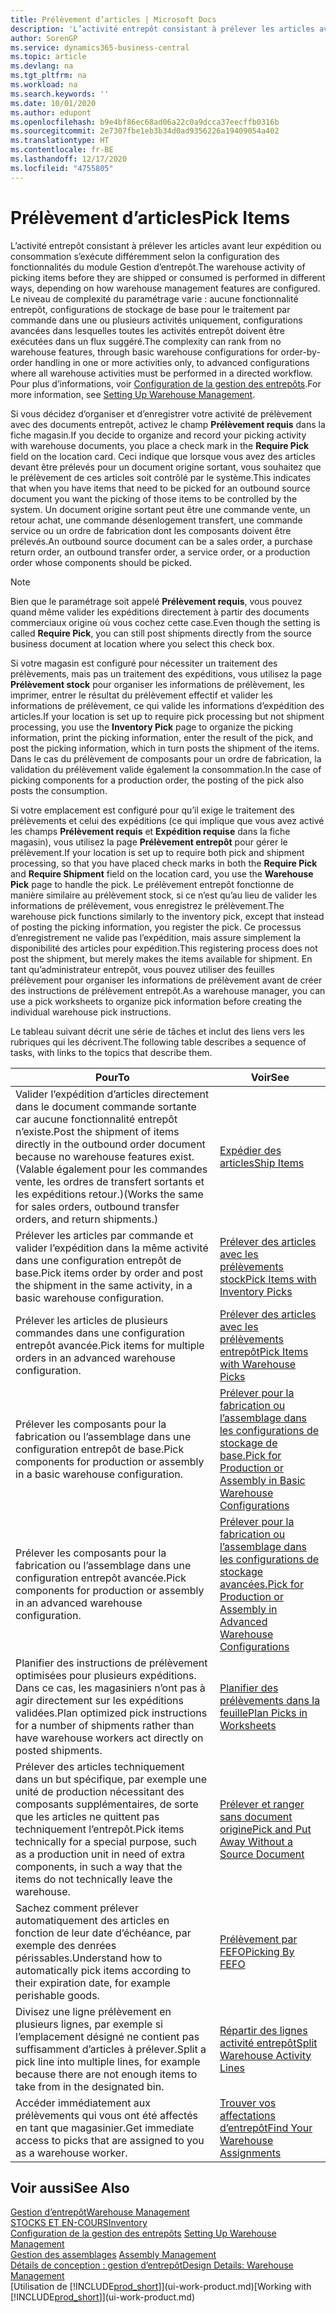```yaml
---
title: Prélèvement d’articles | Microsoft Docs
description: 'L’activité entrepôt consistant à prélever les articles avant leur expédition ou consommation s’exécute différemment selon la configuration des fonctionnalités du module Gestion d’entrepôt. Le niveau de complexité du paramétrage varie : aucune fonctionnalité entrepôt, configurations de stockage de base pour le traitement par commande dans une ou plusieurs activités uniquement, configurations avancées dans lesquelles toutes les activités entrepôt doivent être exécutées dans un flux suggéré.'
author: SorenGP
ms.service: dynamics365-business-central
ms.topic: article
ms.devlang: na
ms.tgt_pltfrm: na
ms.workload: na
ms.search.keywords: ''
ms.date: 10/01/2020
ms.author: edupont
ms.openlocfilehash: b9e4bf86ec68ad06a22c0a9dcca37eecffb0316b
ms.sourcegitcommit: 2e7307fbe1eb3b34d0ad9356226a19409054a402
ms.translationtype: HT
ms.contentlocale: fr-BE
ms.lasthandoff: 12/17/2020
ms.locfileid: "4755805"
---
```

# <a name="pick-items"></a><span data-ttu-id="989ba-104">Prélèvement d’articles</span><span class="sxs-lookup"><span data-stu-id="989ba-104">Pick Items</span></span>

<span data-ttu-id="989ba-105">L’activité entrepôt consistant à prélever les articles avant leur expédition ou consommation s’exécute différemment selon la configuration des fonctionnalités du module Gestion d’entrepôt.</span><span class="sxs-lookup"><span data-stu-id="989ba-105">The warehouse activity of picking items before they are shipped or consumed is performed in different ways, depending on how warehouse management features are configured.</span></span> <span data-ttu-id="989ba-106">Le niveau de complexité du paramétrage varie : aucune fonctionnalité entrepôt, configurations de stockage de base pour le traitement par commande dans une ou plusieurs activités uniquement, configurations avancées dans lesquelles toutes les activités entrepôt doivent être exécutées dans un flux suggéré.</span><span class="sxs-lookup"><span data-stu-id="989ba-106">The complexity can rank from no warehouse features, through basic warehouse configurations for order-by-order handling in one or more activities only, to advanced configurations where all warehouse activities must be performed in a directed workflow.</span></span> <span data-ttu-id="989ba-107">Pour plus d’informations, voir [Configuration de la gestion des entrepôts](warehouse-setup-warehouse.md).</span><span class="sxs-lookup"><span data-stu-id="989ba-107">For more information, see [Setting Up Warehouse Management](warehouse-setup-warehouse.md).</span></span>

<span data-ttu-id="989ba-108">Si vous décidez d’organiser et d’enregistrer votre activité de prélèvement avec des documents entrepôt, activez le champ **Prélèvement requis** dans la fiche magasin.</span><span class="sxs-lookup"><span data-stu-id="989ba-108">If you decide to organize and record your picking activity with warehouse documents, you place a check mark in the **Require Pick** field on the location card.</span></span> <span data-ttu-id="989ba-109">Ceci indique que lorsque vous avez des articles devant être prélevés pour un document origine sortant, vous souhaitez que le prélèvement de ces articles soit contrôlé par le système.</span><span class="sxs-lookup"><span data-stu-id="989ba-109">This indicates that when you have items that need to be picked for an outbound source document you want the picking of those items to be controlled by the system.</span></span> <span data-ttu-id="989ba-110">Un document origine sortant peut être une commande vente, un retour achat, une commande désenlogement transfert, une commande service ou un ordre de fabrication dont les composants doivent être prélevés.</span><span class="sxs-lookup"><span data-stu-id="989ba-110">An outbound source document can be a sales order, a purchase return order, an outbound transfer order, a service order, or a production order whose components should be picked.</span></span>

> [!NOTE]
> <span data-ttu-id="989ba-111">Bien que le paramétrage soit appelé **Prélèvement requis**, vous pouvez quand même valider les expéditions directement à partir des documents commerciaux origine où vous cochez cette case.</span><span class="sxs-lookup"><span data-stu-id="989ba-111">Even though the setting is called **Require Pick**, you can still post shipments directly from the source business document at location where you select this check box.</span></span>

<span data-ttu-id="989ba-112">Si votre magasin est configuré pour nécessiter un traitement des prélèvements, mais pas un traitement des expéditions, vous utilisez la page **Prélèvement stock** pour organiser les informations de prélèvement, les imprimer, entrer le résultat du prélèvement effectif et valider les informations de prélèvement, ce qui valide les informations d’expédition des articles.</span><span class="sxs-lookup"><span data-stu-id="989ba-112">If your location is set up to require pick processing but not shipment processing, you use the **Inventory Pick** page to organize the picking information, print the picking information, enter the result of the pick, and post the picking information, which in turn posts the shipment of the items.</span></span> <span data-ttu-id="989ba-113">Dans le cas du prélèvement de composants pour un ordre de fabrication, la validation du prélèvement valide également la consommation.</span><span class="sxs-lookup"><span data-stu-id="989ba-113">In the case of picking components for a production order, the posting of the pick also posts the consumption.</span></span>

<span data-ttu-id="989ba-114">Si votre emplacement est configuré pour qu’il exige le traitement des prélèvements et celui des expéditions (ce qui implique que vous avez activé les champs **Prélèvement requis** et **Expédition requise** dans la fiche magasin), vous utilisez la page **Prélèvement entrepôt** pour gérer le prélèvement.</span><span class="sxs-lookup"><span data-stu-id="989ba-114">If your location is set up to require both pick and shipment processing, so that you have placed check marks in both the **Require Pick** and **Require Shipment** field on the location card, you use the **Warehouse Pick** page to handle the pick.</span></span> <span data-ttu-id="989ba-115">Le prélèvement entrepôt fonctionne de manière similaire au prélèvement stock, si ce n’est qu’au lieu de valider les informations de prélèvement, vous enregistrez le prélèvement.</span><span class="sxs-lookup"><span data-stu-id="989ba-115">The warehouse pick functions similarly to the inventory pick, except that instead of posting the picking information, you register the pick.</span></span> <span data-ttu-id="989ba-116">Ce processus d’enregistrement ne valide pas l’expédition, mais assure simplement la disponibilité des articles pour expédition.</span><span class="sxs-lookup"><span data-stu-id="989ba-116">This registering process does not post the shipment, but merely makes the items available for shipment.</span></span> <span data-ttu-id="989ba-117">En tant qu’administrateur entrepôt, vous pouvez utiliser des feuilles prélèvement pour organiser les informations de prélèvement avant de créer des instructions de prélèvement entrepôt.</span><span class="sxs-lookup"><span data-stu-id="989ba-117">As a warehouse manager, you can use a pick worksheets to organize pick information before creating the individual warehouse pick instructions.</span></span>

<span data-ttu-id="989ba-118">Le tableau suivant décrit une série de tâches et inclut des liens vers les rubriques qui les décrivent.</span><span class="sxs-lookup"><span data-stu-id="989ba-118">The following table describes a sequence of tasks, with links to the topics that describe them.</span></span>   

|<span data-ttu-id="989ba-119">**Pour**</span><span class="sxs-lookup"><span data-stu-id="989ba-119">**To**</span></span>|<span data-ttu-id="989ba-120">**Voir**</span><span class="sxs-lookup"><span data-stu-id="989ba-120">**See**</span></span>|
|------------|-------------|  
|<span data-ttu-id="989ba-121">Valider l’expédition d’articles directement dans le document commande sortante car aucune fonctionnalité entrepôt n’existe.</span><span class="sxs-lookup"><span data-stu-id="989ba-121">Post the shipment of items directly in the outbound order document because no warehouse features exist.</span></span> <span data-ttu-id="989ba-122">(Valable également pour les commandes vente, les ordres de transfert sortants et les expéditions retour.)</span><span class="sxs-lookup"><span data-stu-id="989ba-122">(Works the same for sales orders, outbound transfer orders, and return shipments.)</span></span>|[<span data-ttu-id="989ba-123">Expédier des articles</span><span class="sxs-lookup"><span data-stu-id="989ba-123">Ship Items</span></span>](warehouse-how-ship-items.md)|  
|<span data-ttu-id="989ba-124">Prélever les articles par commande et valider l’expédition dans la même activité dans une configuration entrepôt de base.</span><span class="sxs-lookup"><span data-stu-id="989ba-124">Pick items order by order and post the shipment in the same activity, in a basic warehouse configuration.</span></span>|[<span data-ttu-id="989ba-125">Prélever des articles avec les prélèvements stock</span><span class="sxs-lookup"><span data-stu-id="989ba-125">Pick Items with Inventory Picks</span></span>](warehouse-how-to-pick-items-with-inventory-picks.md)|
|<span data-ttu-id="989ba-126">Prélever les articles de plusieurs commandes dans une configuration entrepôt avancée.</span><span class="sxs-lookup"><span data-stu-id="989ba-126">Pick items for multiple orders in an advanced warehouse configuration.</span></span>|[<span data-ttu-id="989ba-127">Prélever des articles avec les prélèvements entrepôt</span><span class="sxs-lookup"><span data-stu-id="989ba-127">Pick Items with Warehouse Picks</span></span>](warehouse-how-to-pick-items-for-warehouse-shipment.md)|  
|<span data-ttu-id="989ba-128">Prélever les composants pour la fabrication ou l’assemblage dans une configuration entrepôt de base.</span><span class="sxs-lookup"><span data-stu-id="989ba-128">Pick components for production or assembly in a basic warehouse configuration.</span></span>|[<span data-ttu-id="989ba-129">Prélever pour la fabrication ou l’assemblage dans les configurations de stockage de base.</span><span class="sxs-lookup"><span data-stu-id="989ba-129">Pick for Production or Assembly in Basic Warehouse Configurations</span></span>](warehouse-how-to-pick-for-production.md)|
|<span data-ttu-id="989ba-130">Prélever les composants pour la fabrication ou l’assemblage dans une configuration entrepôt avancée.</span><span class="sxs-lookup"><span data-stu-id="989ba-130">Pick components for production or assembly in an advanced warehouse configuration.</span></span>|[<span data-ttu-id="989ba-131">Prélever pour la fabrication ou l’assemblage dans les configurations de stockage avancées.</span><span class="sxs-lookup"><span data-stu-id="989ba-131">Pick for Production or Assembly in Advanced Warehouse Configurations</span></span>](warehouse-how-to-pick-for-internal-operations-in-advanced-warehousing.md)|  
|<span data-ttu-id="989ba-132">Planifier des instructions de prélèvement optimisées pour plusieurs expéditions. Dans ce cas, les magasiniers n’ont pas à agir directement sur les expéditions validées.</span><span class="sxs-lookup"><span data-stu-id="989ba-132">Plan optimized pick instructions for a number of shipments rather than have warehouse workers act directly on posted shipments.</span></span>|[<span data-ttu-id="989ba-133">Planifier des prélèvements dans la feuille</span><span class="sxs-lookup"><span data-stu-id="989ba-133">Plan Picks in Worksheets</span></span>](warehouse-how-to-plan-picks-in-worksheets.md)|  
|<span data-ttu-id="989ba-134">Prélever des articles techniquement dans un but spécifique, par exemple une unité de production nécessitant des composants supplémentaires, de sorte que les articles ne quittent pas techniquement l’entrepôt.</span><span class="sxs-lookup"><span data-stu-id="989ba-134">Pick items technically for a special purpose, such as a production unit in need of extra components, in such a way that the items do not technically leave the warehouse.</span></span>|[<span data-ttu-id="989ba-135">Prélever et ranger sans document origine</span><span class="sxs-lookup"><span data-stu-id="989ba-135">Pick and Put Away Without a Source Document</span></span>](warehouse-how-to-create-put-aways-from-internal-put-aways.md)|
|<span data-ttu-id="989ba-136">Sachez comment prélever automatiquement des articles en fonction de leur date d’échéance, par exemple des denrées périssables.</span><span class="sxs-lookup"><span data-stu-id="989ba-136">Understand how to automatically pick items according to their expiration date, for example perishable goods.</span></span>|[<span data-ttu-id="989ba-137">Prélèvement par FEFO</span><span class="sxs-lookup"><span data-stu-id="989ba-137">Picking By FEFO</span></span>](warehouse-picking-by-fefo.md)|
|<span data-ttu-id="989ba-138">Divisez une ligne prélèvement en plusieurs lignes, par exemple si l’emplacement désigné ne contient pas suffisamment d’articles à prélever.</span><span class="sxs-lookup"><span data-stu-id="989ba-138">Split a pick line into multiple lines, for example because there are not enough items to take from in the designated bin.</span></span>|[<span data-ttu-id="989ba-139">Répartir des lignes activité entrepôt</span><span class="sxs-lookup"><span data-stu-id="989ba-139">Split Warehouse Activity Lines</span></span>](warehouse-how-to-split-warehouse-activity-lines.md)|
|<span data-ttu-id="989ba-140">Accéder immédiatement aux prélèvements qui vous ont été affectés en tant que magasinier.</span><span class="sxs-lookup"><span data-stu-id="989ba-140">Get immediate access to picks that are assigned to you as a warehouse worker.</span></span>|[<span data-ttu-id="989ba-141">Trouver vos affectations d’entrepôt</span><span class="sxs-lookup"><span data-stu-id="989ba-141">Find Your Warehouse Assignments</span></span>](warehouse-how-to-find-your-warehouse-assignments.md)|  

## <a name="see-also"></a><span data-ttu-id="989ba-142">Voir aussi</span><span class="sxs-lookup"><span data-stu-id="989ba-142">See Also</span></span>  
[<span data-ttu-id="989ba-143">Gestion d’entrepôt</span><span class="sxs-lookup"><span data-stu-id="989ba-143">Warehouse Management</span></span>](warehouse-manage-warehouse.md)  
[<span data-ttu-id="989ba-144">STOCKS ET EN-COURS</span><span class="sxs-lookup"><span data-stu-id="989ba-144">Inventory</span></span>](inventory-manage-inventory.md)  
<span data-ttu-id="989ba-145">[Configuration de la gestion des entrepôts](warehouse-setup-warehouse.md)   </span><span class="sxs-lookup"><span data-stu-id="989ba-145">[Setting Up Warehouse Management](warehouse-setup-warehouse.md)   </span></span>  
<span data-ttu-id="989ba-146">[Gestion des assemblages](assembly-assemble-items.md)  </span><span class="sxs-lookup"><span data-stu-id="989ba-146">[Assembly Management](assembly-assemble-items.md)  </span></span>  
[<span data-ttu-id="989ba-147">Détails de conception : gestion d’entrepôt</span><span class="sxs-lookup"><span data-stu-id="989ba-147">Design Details: Warehouse Management</span></span>](design-details-warehouse-management.md)  
<span data-ttu-id="989ba-148">[Utilisation de [!INCLUDE[prod_short](includes/prod_short.md)]](ui-work-product.md)</span><span class="sxs-lookup"><span data-stu-id="989ba-148">[Working with [!INCLUDE[prod_short](includes/prod_short.md)]](ui-work-product.md)</span></span>
